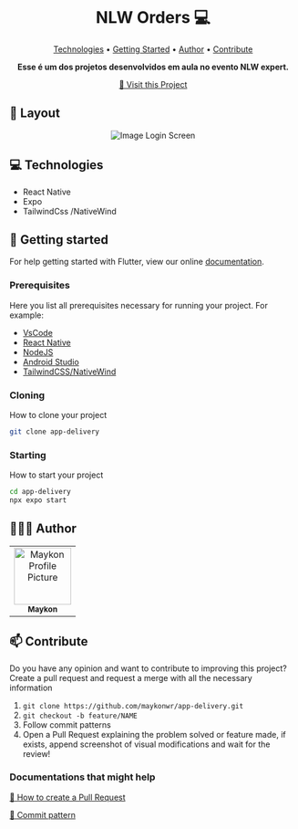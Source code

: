<h1 align="center" style="font-weight: bold;">NLW Orders 💻</h1>

<p align="center">
 <a href="#tech">Technologies</a> • 
 <a href="#started">Getting Started</a> • 
  <a href="#author">Author</a> •
 <a href="#contribute">Contribute</a>
</p>

<p align="center">
    <b>Esse é um dos projetos desenvolvidos em aula no evento NLW expert.</b>
</p>

<p align="center">
     <a href="https://">📱 Visit this Project</a>
</p>

<h2 id="layout">🎨 Layout</h2>

<p align="center">
    <img src="https://media.discordapp.net/attachments/1102358848750231604/1204447122980601866/Thumbnail.png?ex=65d4c3cb&is=65c24ecb&hm=084bfc439599abee11fa628c354bf3ef2b618cf28c689651d96ba42419fba0be&=&format=webp&quality=lossless&width=831&height=467" alt="Image Login Screen" height="auto">
    
</p>

<h2 id="technologies">💻 Technologies</h2>

- React Native
- Expo
- TailwindCss /NativeWind

<h2 id="started">🚀 Getting started</h2>

For help getting started with Flutter, view our online [documentation](https://reactnative.dev/).

<h3>Prerequisites</h3>

Here you list all prerequisites necessary for running your project. For example:
- [VsCode](https://code.visualstudio.com/)
- [React Native](https://reactnative.dev/)
- [NodeJS](https://nodejs.org/en)
- [Android Studio](https://developer.android.com/studio?hl=pt-br)
- [TailwindCSS/NativeWind](https://tailwindcss.com/)

<h3>Cloning</h3>

How to clone your project

```bash
git clone app-delivery
```

<h3>Starting</h3>

How to start your project

```bash
cd app-delivery
npx expo start
```

<h2 id="author">👨🏻‍💻 Author</h2>

<table>
  <tr>
    <td align="center">
      <a href="#">
        <img src="https://avatars.githubusercontent.com/maykonwr" width="100px;" alt="Maykon Profile Picture"/><br>
        <sub>
          <b>Maykon</b>
        </sub>
      </a>
    </td>
  </tr>
</table>

<h2 id="contribute">📫 Contribute</h2>

Do you have any opinion and want to contribute to improving this project? Create a pull request and request a merge with all the necessary information

1. `git clone https://github.com/maykonwr/app-delivery.git`
2. `git checkout -b feature/NAME`
3. Follow commit patterns
4. Open a Pull Request explaining the problem solved or feature made, if exists, append screenshot of visual modifications and wait for the review!

<h3>Documentations that might help</h3>

[📝 How to create a Pull Request](https://www.atlassian.com/br/git/tutorials/making-a-pull-request)

[💾 Commit pattern](https://gist.github.com/joshbuchea/6f47e86d2510bce28f8e7f42ae84c716)